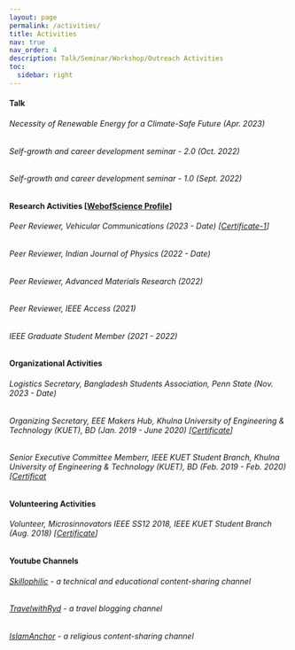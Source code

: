 ```yaml
---
layout: page
permalink: /activities/
title: Activities
nav: true
nav_order: 4
description: Talk/Seminar/Workshop/Outreach Activities
toc:
  sidebar: right
---
```


#### Talk
###### Necessity of Renewable Energy for a Climate-Safe Future (Apr. 2023)
###### Self-growth and career development seminar - 2.0 (Oct. 2022)
###### Self-growth and career development seminar - 1.0 (Sept. 2022)

#### Research Activities [[WebofScience Profile](https://www.webofscience.com/wos/author/rid/ABS-4864-2022)]
###### Peer Reviewer, Vehicular Communications (2023 - Date) [[Certificate-1](https://drive.google.com/file/d/1tCMZ-DqYNZo9b0l3Kz64S3yeo-fLj3Z0/view)]
###### Peer Reviewer, Indian Journal of Physics (2022 - Date)
###### Peer Reviewer, Advanced Materials Research (2022)
###### Peer Reviewer, IEEE Access (2021)
###### IEEE Graduate Student Member (2021 - 2022)

#### Organizational Activities
###### Logistics Secretary, Bangladesh Students Association, Penn State (Nov. 2023 - Date)
###### Organizing Secretary, EEE Makers Hub, Khulna University of Engineering & Technology (KUET), BD (Jan. 2019 - June 2020) [[Certificate](https://drive.google.com/file/d/1N_lfiA064l9k-P8hsJ3u2qGlyocYs6Hp/view)]
###### Senior Executive Committee Memberr, IEEE KUET Student Branch, Khulna University of Engineering & Technology (KUET), BD (Feb. 2019 - Feb. 2020) [[Certificat](https://drive.google.com/file/d/1APjMjKoPCoAEBG5Angtl48ipGNNOeStK/view)

#### Volunteering Activities
###### Volunteer, Microsinnovators IEEE SS12 2018, IEEE KUET Student Branch (Aug. 2018) [[Certificate](https://drive.google.com/file/d/1JF5lFoGr7mBvuDJUjf4fVuHl9ZS2209H/view)]

#### Youtube Channels
###### [Skillophilic](https://www.youtube.com/channel/UCQ85JYoh40PFxtot98je3ZA) - a technical and educational content-sharing channel 
###### [TravelwithRyd](https://www.youtube.com/channel/UC6NWjLlA1ca-znrWTFzqddQ) - a travel blogging channel
###### [IslamAnchor](https://www.youtube.com/channel/UCtEFOZIKXuM8Iushj97ASTA) - a religious content-sharing channel
